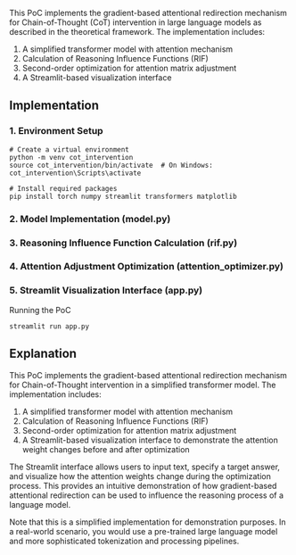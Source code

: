 This PoC implements the gradient-based attentional redirection mechanism for Chain-of-Thought (CoT) intervention in large language models as described in the theoretical framework. The implementation includes:

1. A simplified transformer model with attention mechanism
2. Calculation of Reasoning Influence Functions (RIF)
3. Second-order optimization for attention matrix adjustment
4. A Streamlit-based visualization interface

## Implementation

### 1. Environment Setup

    # Create a virtual environment
    python -m venv cot_intervention
    source cot_intervention/bin/activate  # On Windows: cot_intervention\Scripts\activate
    
    # Install required packages
    pip install torch numpy streamlit transformers matplotlib

### 2. Model Implementation (model.py)

### 3. Reasoning Influence Function Calculation (rif.py)

### 4. Attention Adjustment Optimization (attention_optimizer.py)

### 5. Streamlit Visualization Interface (app.py)


Running the PoC

    streamlit run app.py

## Explanation

This PoC implements the gradient-based attentional redirection mechanism for Chain-of-Thought intervention in a simplified transformer model. The implementation includes:

1. A simplified transformer model with attention mechanism
2. Calculation of Reasoning Influence Functions (RIF)
3. Second-order optimization for attention matrix adjustment
4. A Streamlit-based visualization interface to demonstrate the attention weight changes before and after optimization

The Streamlit interface allows users to input text, specify a target answer, and visualize how the attention weights change during the optimization process. This provides an intuitive demonstration of how gradient-based attentional redirection can be used to influence the reasoning process of a language model.

Note that this is a simplified implementation for demonstration purposes. In a real-world scenario, you would use a pre-trained large language model and more sophisticated tokenization and processing pipelines.
